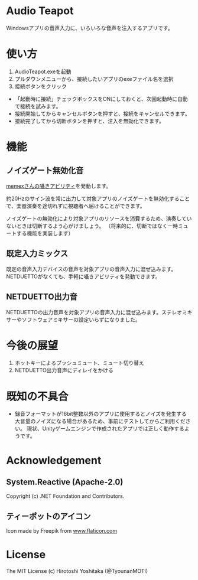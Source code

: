 # Audio Teapot
Windowsアプリの音声入力に、いろいろな音声を注入するアプリです。

# 使い方
1. AudioTeapot.exeを起動
2. プルダウンメニューから、接続したいアプリのexeファイル名を選択
3. 接続ボタンをクリック

- 「起動時に接続」チェックボックスをONにしておくと、次回起動時に自動で接続を試みます。
- 接続開始してからキャンセルボタンを押すと、接続をキャンセルできます。
- 接続完了してから切断ボタンを押すと、注入を無効化できます。

# 機能
## ノイズゲート無効化音
[memexさんの囁きアビリティ](https://memex.booth.pm/items/1177208)を発動します。

約20Hzのサイン波を常に出力して対象アプリのノイズゲートを無効化することで、楽器演奏を途切れずに視聴者へ届けることができます。

ノイズゲートの無効化により対象アプリのリソースを消費するため、演奏していないときは切断するよう心がけましょう。
（将来的に、切断ではなく一時ミュートする機能を実装します）

## 既定入力ミックス
既定の音声入力デバイスの音声を対象アプリの音声入力に混ぜ込みます。NETDUETTOがなくても、手軽に囁きアビリティを発動できます。

## NETDUETTO出力音
NETDUETTOの出力音声を対象アプリの音声入力に混ぜ込みます。ステレオミキサーやソフトウェアミキサーの設定いらずになりました。

# 今後の展望
1. ホットキーによるプッシュミュート、ミュート切り替え
2. NETDUETTO出力音声にディレイをかける

# 既知の不具合
- 録音フォーマットが16bit整数以外のアプリに使用するとノイズを発生する
  大音量のノイズになる場合があるため、事前にテストしてからご利用ください。
  現状、Unityゲームエンジンで作成されたアプリでは正しく動作するようです。

# Acknowledgement
## System.Reactive (Apache-2.0)
Copyright (c) .NET Foundation and Contributors.

## ティーポットのアイコン
Icon made by Freepik from www.flaticon.com 

# License
The MIT License (c) Hirotoshi Yoshitaka (@TyounanMOTI)
